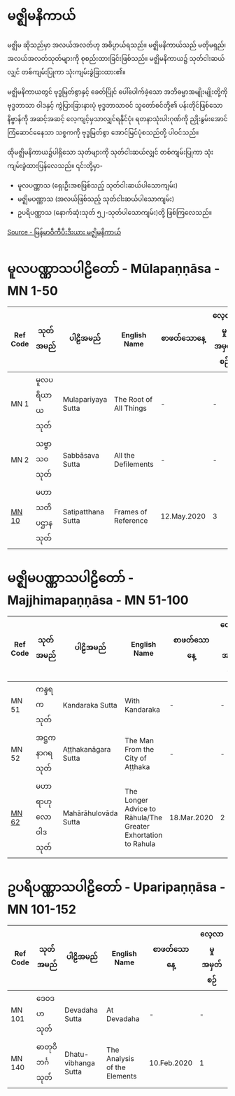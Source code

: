 # မဇ္ဈိမနိကာယ်
   မဇ္ဈိမ ဆိုသည်မှာ အလယ်အလတ်ဟု အဓိပ္ပာယ်ရသည်။ မဇ္ဈိမနိကာယ်သည် မတိုမရှည်၊ အလယ်အလတ်သုတ်များကို စုစည်းထားခြင်းဖြစ်သည်။ မဇ္ဈိမနိကာယ၌ သုတ်ငါးဆယ်လျှင် တစ်ကျမ်းပြုကာ သုံးကျမ်းခွဲခြားထား၏။


 မဇ္ဈိမနိကာယတွင် ဗုဒ္ဓမြတ်စွာနှင့် ခေတ်ပြိုင် ပေါ်ပေါက်ခဲ့သော အဘိဓမ္မာအမျိုးမျိုးတို့ကို ဗုဒ္ဓဘာသာ ဝါဒနှင့် ကွဲပြားခြားနားပုံ ဗုဒ္ဓဘာသာဝင် သူတော်စင်တို့၏ ပန်းတိုင်ဖြစ်သော နိဗ္ဗာန်ကို အဆင့်အဆင့် လေ့ကျင့်မှသာလျှင်ရနိုင်ပုံ၊ ရတနာသုံးပါးဂုဏ်ကို ညှိုးနွမ်းအောင် ကြံဆောင်နေေသာ သစ္စကကို ဗုဒ္ဓမြတ်စွာ အောင်မြင်ပုံစသည်တို့ ပါဝင်သည်။

  ထိုမဇ္ဈိမနိကာယ၌ပါရှိသော သုတ်များကို သုတ်ငါးဆယ်လျှင် တစ်ကျမ်းပြုကာ သုံးကျမ်းခွဲထားပြန်လေသည်။ ၎င်းတို့မှာ-

- မူလပဏ္ဏာသ (ရှေးဦးအစဖြစ်သည့် သုတ်ငါးဆယ်ပါသောကျမ်း)
- မဇ္ဈိမပဏ္ဏာသ (အလယ်ဖြစ်သည့် သုတ်ငါးဆယ်ပါသောကျမ်း)
- ဥပရိပဏ္ဏာသ (နောက်ဆုံးသုတ် ၅၂-သုတ်ပါသောကျမ်း)တို့ ဖြစ်ကြလေသည်။

[Source - မြန်မာဝီကီပီးဒီးယား မဇ္ဈိမနိကာယ်](https://my.wikipedia.org/wiki/မဇ္ဈိမနိကာယ်)


# မူလပဏ္ဏာသပါဠိတော် - Mūlapaṇṇāsa - MN 1-50

|Ref Code|သုတ်အမည်|ပါဠိအမည်|English Name|စာဖတ်သောနေ့|လေ့လာမှုအမှတ်စဉ်
| --- | --- | --- | --- | --- | --- 
|MN 1| မူလပရိယာယသုတ် | Mulapariyaya Sutta | The Root of All Things | - | -
|MN 2| သဗ္ဗာသဝသုတ် | Sabbāsava Sutta  | All the Defilements | - | -
|[MN 10](https://github.com/cruncheranalyzer/Sutta-Pitaka-Notes/blob/master/မဇ္ဈိမနိကာယ်/MN-10.MD)|မဟာသတိပဌာနသုတ် | Satipatthana Sutta | Frames of Reference| 12.May.2020 | 3

# မဇ္ဈိမပဏ္ဏာသပါဠိတော် - Majjhimapaṇṇāsa - MN 51-100

|Ref Code|သုတ်အမည်|ပါဠိအမည်|English Name |စာဖတ်သောနေ့|လေ့လာမှုအမှတ်စဉ်
| --- | --- | --- | --- | --- | --- 
|MN 51| ကန္ဒရကသုတ် | Kandaraka Sutta | With Kandaraka | - | -
|MN 52| အဋ္ဌကနာဂရသုတ် | Aṭṭhakanāgara Sutta   | The Man From the City of Aṭṭhaka | - | -
|[MN 62](https://github.com/cruncheranalyzer/Sutta-Pitaka-Notes/blob/master/မဇ္ဈိမနိကာယ်/MN-62.MD)| မဟာရာဟုလောဝါဒသုတ် |  Mahārāhulovāda Sutta   | The Longer Advice to Rāhula/The Greater Exhortation to Rahula | 18.Mar.2020 | 2

# ဥပရိပဏ္ဏာသပါဠိတော် - Uparipaṇṇāsa - MN 101-152
|Ref Code|သုတ်အမည်|ပါဠိအမည်|English Name |စာဖတ်သောနေ့|လေ့လာမှုအမှတ်စဉ်
| --- | --- | --- | --- | --- | --- 
|MN 101|ဒေဝဒဟသုတ် |Devadaha Sutta| At Devadaha | - | -
|MN 140|ဓာတုဝိဘင်္ဂသုတ် |Dhatu-vibhanga Sutta| The Analysis of the Elements | 10.Feb.2020 | 1


